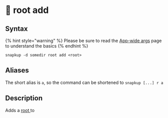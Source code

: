 # 📍 root add

## Syntax

{% hint style="warning" %}
Please be sure to read the [App-wide args](../../app-wide-args.md) page to understand the basics
{% endhint %}

```
snapkup -d somedir root add <root>
```

## Aliases

The short alias is `a`, so the command can be shortened to `snapkup [...] r a`

## Description

Adds a [root ](./#description)to&#x20;
